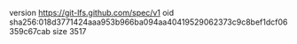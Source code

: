 version https://git-lfs.github.com/spec/v1
oid sha256:018d3771424aaa953b966ba094aa40419529062373c9c8bef1dcf06359c67cab
size 3517

